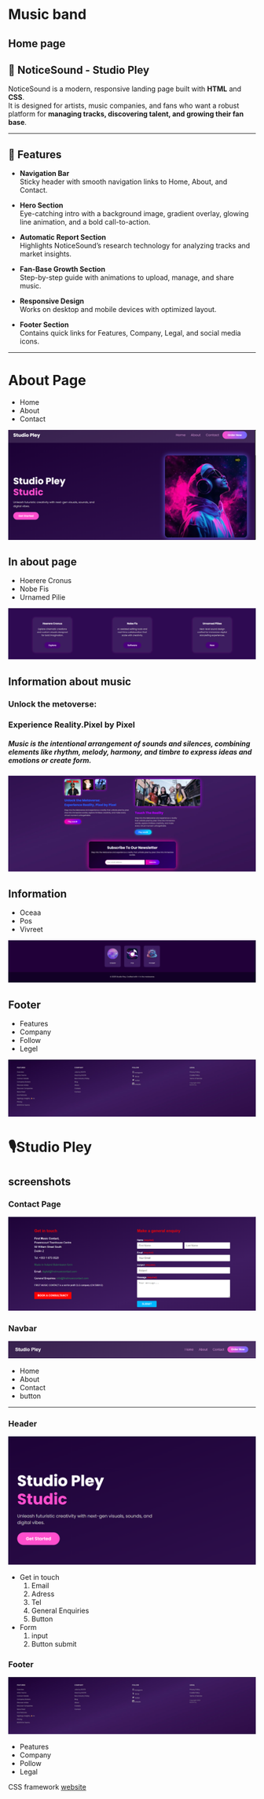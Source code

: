 # Music band
## Home page
## 🎵 NoticeSound - Studio Pley

NoticeSound is a modern, responsive landing page built with **HTML** and **CSS**.  
It is designed for artists, music companies, and fans who want a robust platform for **managing tracks, discovering talent, and growing their fan base**.

---

## 🚀 Features

- **Navigation Bar**  
  Sticky header with smooth navigation links to Home, About, and Contact.

- **Hero Section**  
  Eye-catching intro with a background image, gradient overlay, glowing line animation, and a bold call-to-action.

- **Automatic Report Section**  
  Highlights NoticeSound’s research technology for analyzing tracks and market insights.

- **Fan-Base Growth Section**  
  Step-by-step guide with animations to upload, manage, and share music.

- **Responsive Design**  
  Works on desktop and mobile devices with optimized layout.

- **Footer Section**  
  Contains quick links for Features, Company, Legal, and social media icons.

---



#  About Page
- Home  
- About
- Contact

![Studio Pley Screenshot](photo/about.png)


## In about page

- Hoerere Cronus
- Nobe Fis
- Urnamed Pilie


![Studio Pley Screenshot](photo/image-1.png)



##  Information about music
### Unlock the metoverse:
### Experience Reality.Pixel by  Pixel
##### Music is the intentional arrangement of sounds and silences, combining elements like rhythm, melody, harmony, and timbre to express ideas and emotions or create form.



![alt text](photo/image-3.png)

## Information
- Oceaa
- Pos
- Vivreet

![Studio Pley Screenshot](photo/image-5.png)

## Footer

- Features
- Company
- Follow
- Legel

![Studio Pley Screenshot](photo/image-6.png)



# 🎙️Studio Pley

## screenshots

### Contact Page

![Studio Pley Screenshote](photo/contact.png)



### Navbar

![Studio Pley Screenshot](photo/nav.png)

- Home
- About
- Contact
- button
    
---

### Header
![Studio Pley Screenshot](photo/header.png)

- Get in touch
    1. Email
    2. Adress
    3. Tel
    4. General Enquiries
    5. Button
- Form
    1. input
    2. Button submit

### Footer

![Studio Pley Screenshot](photo/image-6.png)

- Peatures
- Company
- Pollow
- Legal

CSS framework [website](http://127.0.0.1:5501/home.html)



